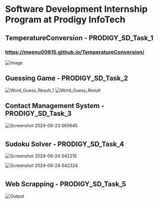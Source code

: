 # Software Development Internship Program at Prodigy InfoTech

##     TemperatureConversion - PRODIGY_SD_Task_1
### https://meenu00615.github.io/TemperatureConversion/
![image](https://github.com/Meenu00615/Prodigy-InfoTech-Internship/assets/149779716/21cdc84d-8fa4-4aa8-8ffd-0051f5e5e451)

##     Guessing Game - PRODIGY_SD_Task_2
![Word_Guess_Result_1](https://github.com/Meenu00615/Prodigy-InfoTech-Internship/assets/149779716/2ff03816-52a0-4487-a5eb-2ab4060494e3)
![Word_Guess_Result](https://github.com/Meenu00615/Prodigy-InfoTech-Internship/assets/149779716/2b8d348f-1b3c-48f9-b0d4-d9358e48dfdf)

##     Contact Management System - PRODIGY_SD_Task_3
![Screenshot 2024-06-23 065645](https://github.com/Meenu00615/Prodigy-InfoTech-Internship/assets/149779716/cc7fa3b9-b4a5-4a7c-a5f6-fcf27b7c024e)

#
#
##     Sudoku Solver - PRODIGY_SD_Task_4

![Screenshot 2024-06-24 042215](https://github.com/Meenu00615/Prodigy-InfoTech-Internship/assets/149779716/174c3fc7-96d9-4a1c-bcf0-b05a910c905b)

![Screenshot 2024-06-24 042324](https://github.com/Meenu00615/Prodigy-InfoTech-Internship/assets/149779716/8ecd65c7-0eb0-4fca-bcb2-490d56dc5f1a)

#
#
##     Web Scrapping - PRODIGY_SD_Task_5
![Output](https://github.com/Meenu00615/Prodigy-InfoTech-Internship/assets/149779716/2d8f0318-4d9d-434e-86af-5994e9fe82fa)
